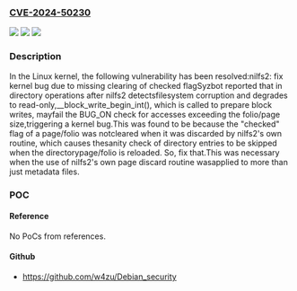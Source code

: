 ### [CVE-2024-50230](https://cve.mitre.org/cgi-bin/cvename.cgi?name=CVE-2024-50230)
![](https://img.shields.io/static/v1?label=Product&message=Linux&color=blue)
![](https://img.shields.io/static/v1?label=Version&message=8c26c4e2694a%3C%20994b2fa13a6c%20&color=brighgreen)
![](https://img.shields.io/static/v1?label=Vulnerability&message=n%2Fa&color=brighgreen)

### Description

In the Linux kernel, the following vulnerability has been resolved:nilfs2: fix kernel bug due to missing clearing of checked flagSyzbot reported that in directory operations after nilfs2 detectsfilesystem corruption and degrades to read-only,__block_write_begin_int(), which is called to prepare block writes, mayfail the BUG_ON check for accesses exceeding the folio/page size,triggering a kernel bug.This was found to be because the "checked" flag of a page/folio was notcleared when it was discarded by nilfs2's own routine, which causes thesanity check of directory entries to be skipped when the directorypage/folio is reloaded.  So, fix that.This was necessary when the use of nilfs2's own page discard routine wasapplied to more than just metadata files.

### POC

#### Reference
No PoCs from references.

#### Github
- https://github.com/w4zu/Debian_security

